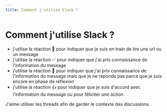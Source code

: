 ```yaml
---
title: Comment j'utilise Slack ?
---
```

# Comment j'utilise Slack ?

- j'utilise la réaction 👀 pour indiquer que je suis en train de lire une url ou un message
- j'utilise la réaction ✅ pour indiquer que j'ai pris connaissance de l'information du message
- j'utilise la réaction 🤔 pour indiquer que j'ai pris connaissance de l'information du message mais que je ne réponds pas parce que je suis encore en phase de réflexion
- j'utilise la réaction 👍 pour indiquer que je suis d'accord avec l'information du message ou pour féliciter une action

J'aime utiliser les threads afin de garder le contexte des discussions.
